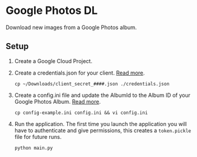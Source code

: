 # Google Photos DL

Download new images from a Google Photos album.

## Setup

1. Create a Google Cloud Project.
2. Create a credentials.json for your client. [Read more](https://cloud.google.com/docs/authentication).

    `cp ~/Downloads/client_secret_####.json ./credentials.json`
3. Create a config.ini file and update the AlbumId to the Album ID of your Google Photos Album. [Read more](https://developers.google.com/photos/library/reference/rest/v1/albums/list).

    `cp config-example.ini config.ini && vi config.ini`
4. Run the application. The first time you launch the application you will have to authenticate and give permissions, this creates a `token.pickle` file for future runs.

    `python main.py`